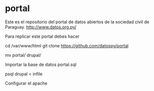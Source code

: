 portal
======

Este es el repositorio del portal de datos abiertos de la sociedad civil de Paraguay.  http://www.datos.org.py/

Para replicar este portal debes hacer 

cd /var/www/html
git clone https://github.com/datospy/portal

mv portal/ drupal/

Importar la base de datos portal.sql

psql drupal < infile


Configurar el apache

